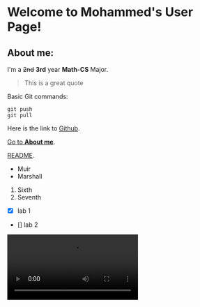 # Welcome to Mohammed's User Page!

## About me:
I'm a ~~2nd~~ **3rd** year **Math-CS** Major. 

> This is a great quote

Basic Git commands: 
```
git push
git pull
```

Here is the link to [Github](https://github.com).

[Go to **About me**](##about-me:).

[README](./README.md).

- Muir
- Marshall

1. Sixth
2. Seventh

- [x] lab 1
- [] lab 2

![Cute Cat](https://media.tenor.com/dimT0JAAMb4AAAP1/cat-cute.mp4)







